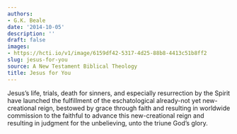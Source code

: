 ```yaml
---
authors:
- G.K. Beale
date: '2014-10-05'
description: ''
draft: false
images:
- https://hcti.io/v1/image/6159df42-5317-4d25-88b8-4413c51b8ff2
slug: jesus-for-you
source: A New Testament Biblical Theology
title: Jesus for You
---
```


Jesus’s life, trials, death for sinners, and especially resurrection by the Spirit have launched the fulfillment of the eschatological already-not yet new-creational reign, bestowed by grace through faith and resulting in worldwide commission to the faithful to advance this new-creational reign and resulting in judgment for the unbelieving, unto the triune God’s glory.